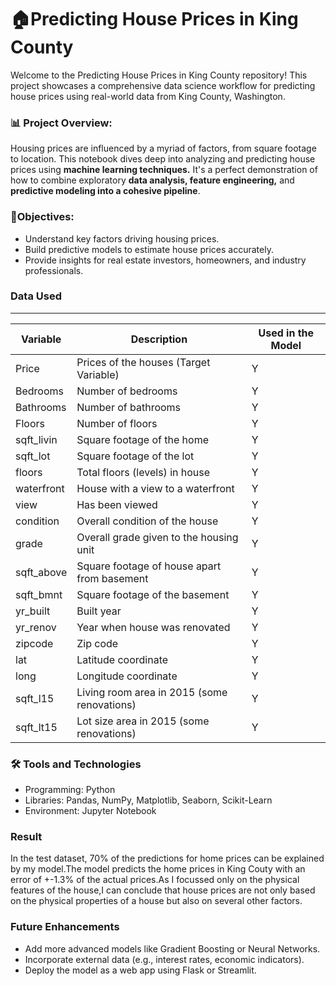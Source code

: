 <h1>🏠Predicting House Prices in King County</h1>

Welcome to the Predicting House Prices in King County repository! This project showcases a comprehensive data science workflow for predicting house prices using real-world data from King County, Washington.

<h3>📊 Project Overview:</h3> 

Housing prices are influenced by a myriad of factors, from square footage to location. This notebook dives deep into analyzing and predicting house prices using **machine learning techniques.** It's a perfect demonstration of how to combine exploratory **data analysis, feature engineering,** and **predictive modeling into a cohesive pipeline**.

<h3>🎯Objectives:</h3>

* Understand key factors driving housing prices.
* Build predictive models to estimate house prices accurately.
* Provide insights for real estate investors, homeowners, and industry professionals.

<h3>Data Used</h3>

-------------------------------------------------------------------------------------
| Variable      | Description                                   | Used in the Model  |
|---------------|-----------------------------------------------|--------------------|           
| Price         | Prices of the houses (Target Variable)        |        Y
| Bedrooms      | Number of bedrooms                            |        Y
| Bathrooms     | Number of bathrooms                           |        Y
| Floors        | Number of floors                              |        Y    
| sqft_livin    | Square footage of the home                    |        Y
| sqft_lot      | Square footage of the lot                     |        Y
| floors        | Total floors (levels) in house                |        Y  
| waterfront    | House with a view to a waterfront             |        Y
| view          | Has been viewed                               |        Y
| condition     | Overall condition of the house                |        Y
| grade         | Overall grade given to the housing unit       |        Y  
| sqft_above    | Square footage of house apart from basement   |        Y
| sqft_bmnt     | Square footage of the basement                |        Y
| yr_built      | Built year                                    |        Y
| yr_renov      | Year when house was renovated                 |        Y
| zipcode       | Zip code                                      |        Y
| lat           | Latitude coordinate                           |        Y
| long          | Longitude coordinate                          |        Y
| sqft_l15      | Living room area in 2015 (some renovations)   |        Y
| sqft_lt15     | Lot size area in 2015 (some renovations)      |        Y

<h3>🛠️ Tools and Technologies</h3>

  * Programming: Python
  * Libraries: Pandas, NumPy, Matplotlib, Seaborn, Scikit-Learn
  * Environment: Jupyter Notebook

<h3>Result</h3>
In the test dataset, 70% of the predictions for home prices can be explained by my model.The model predicts the home prices in King Couty with an error of +-1.3% of the actual prices.As I focussed only on the physical features of the house,I can conclude that house prices are not only based on the physical properties of a house but also on several other factors.

<h3>Future Enhancements</h3>

  * Add more advanced models like Gradient Boosting or Neural Networks.
  * Incorporate external data (e.g., interest rates, economic indicators).
  * Deploy the model as a web app using Flask or Streamlit.


